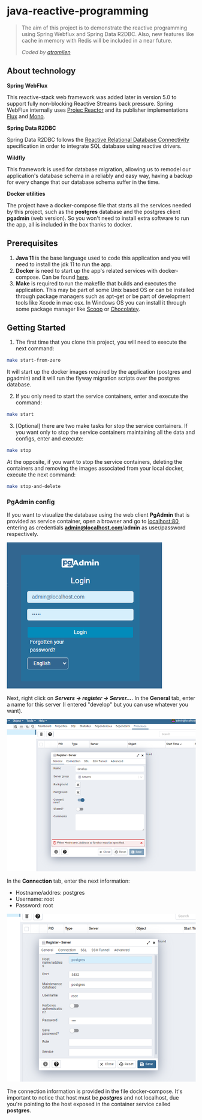 # java-reactive-programming
> The aim of this project is to demonstrate the reactive programming using Spring Webflux and Spring Data R2DBC. 
> Also, new features like cache in memory with Redis will be included in a near future.
> 
> _Coded by [atromilen](https://github.com/atromilen)_

## About technology

**Spring WebFlux**

This reactive-stack web framework was added later in version 5.0 to support fully non-blocking Reactive Streams back 
pressure. Spring WebFlux internally uses [Projec Reactor](https://projectreactor.io/) and its publisher implementations 
[Flux](https://projectreactor.io/docs/core/release/api/reactor/core/publisher/Flux.html) and 
[Mono](https://projectreactor.io/docs/core/release/api/reactor/core/publisher/Mono.html).

**Spring Data R2DBC**

Spring Data R2DBC follows the [Reactive Relational Database Connectivity](https://r2dbc.io/) specification in order to 
integrate SQL database using reactive drivers.

**Wildfly**

This framework is used for database migration, allowing us to remodel our application's database schema in a reliably 
and easy way, having a backup for every change that our database schema suffer in the time.

**Docker utilities**

The project have a docker-compose file that starts all the services needed by this project, such as the **postgres** 
database and the postgres client **pgadmin** (web version). So you won't need to install extra software to run the app,
all is included in the box thanks to docker.

## Prerequisites
1. **Java 11** is the base language used to code this application and you will need to install the jdk 11 to run the app.
2. **Docker** is need to start up the app's related services with docker-compose. Can be found 
[here](https://docs.docker.com/get-docker/).
3. **Make** is required to run the makefile that builds and executes the application. This may be part of some Unix based
OS or can be installed through package managers such as apt-get or be part of development tools like Xcode in mac osx. 
In Windows OS you can install it through some package manager like [Scoop](https://scoop.sh/) or 
[Chocolatey](https://chocolatey.org/).

## Getting Started

1. The first time that you clone this project, you will need to execute the next command:

```bash
make start-from-zero
```
It will start up the docker images required by the application (postgres and pgadmin) and it will run the flyway 
migration scripts over the postgres database.

2. If you only need to start the service containers, enter and execute the command:
```bash
make start
```

3. [Optional] there are two make tasks for stop the service containers. If you want only to stop the service
containers maintaining all the data and configs, enter and execute:
```bash
make stop
```

At the opposite, if you want to stop the service containers, deleting the containers and removing the images
associated from your local docker, execute the next command:
```bash
make stop-and-delete
```

### PgAdmin config
If you want to visualize the database using the web client **PgAdmin** that is provided as service container, open a
browser and go to [localhost:80](localhost:80), entering as credentials **admin@localhost.com**/**admin** as 
user/password respectively.

![img.png](src/main/resources/images_readme/img.png)

Next, right click on **_Servers -> register -> Server..._**. In the **General** tab, enter a name for this server 
(I entered "develop" but you can use whatever you want).

![img_1.png](src/main/resources/images_readme/img_1.png)

In the **Connection** tab, enter the next information:
- Hostname/addres: postgres
- Username: root
- Password: root

![img_2.png](src/main/resources/images_readme/img_2.png)

The connection information is provided in the file docker-compose. It's important to notice that host must be **_postgres_** 
and not localhost, due you're pointing to the host exposed in the container service called **postgres**.